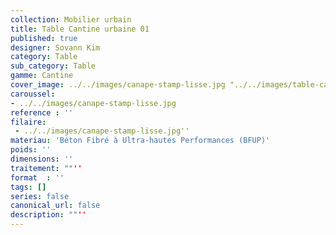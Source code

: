```yaml
---
collection: Mobilier urbain
title: Table Cantine urbaine 01
published: true
designer: Sovann Kim
category: Table
sub_category: Table
gamme: Cantine
cover_image: ../../images/canape-stamp-lisse.jpg "../../images/table-cantine-urbaine-01.jpg"
caroussel: 
- ../../images/canape-stamp-lisse.jpg
reference : ''
filaire: 
 - ../../images/canape-stamp-lisse.jpg''
materiau: 'Béton Fibré à Ultra-hautes Performances (BFUP)'
poids: ''
dimensions: ''
traitement: ""''
format  : ''
tags: []
series: false
canonical_url: false
description: ""''
---
```

